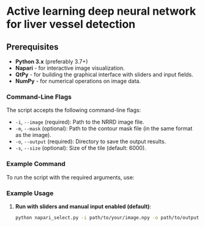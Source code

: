 # Active learning deep neural network for liver vessel detection


## Prerequisites

- **Python 3.x** (preferably 3.7+)
- **Napari** - for interactive image visualization.
- **QtPy** - for building the graphical interface with sliders and input fields.
- **NumPy** - for numerical operations on image data.

### Command-Line Flags


The script accepts the following command-line flags:

- `-i`, `--image` (required): Path to the NRRD image file.
- `-m`, `--mask` (optional): Path to the contour mask file (in the same format as the image).
- `-o`, `--output` (required): Directory to save the output results.
- `-s`, `--size` (optional): Size of the tile (default: 6000). 

### Example Command

To run the script with the required arguments, use:
### Example Usage

1. **Run with sliders and manual input enabled (default)**:
   ```bash
   python napari_select.py -i path/to/your/image.npy -o path/to/output/image.npy -m /path/to/tissue_mask.png -s 6000
